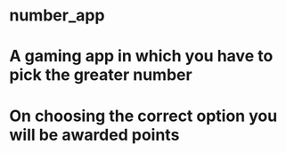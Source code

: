 # number_app
# A  gaming app in which you have to pick the greater number
# On choosing the correct option you will be awarded points
